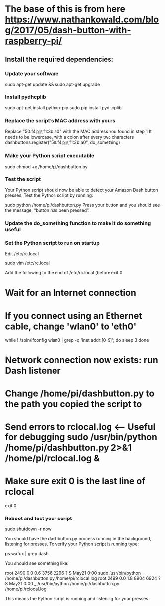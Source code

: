 # The base of this is from here https://www.nathankowald.com/blog/2017/05/dash-button-with-raspberry-pi/

## Install the required dependencies:

### Update your software
sudo apt-get update && sudo apt-get upgrade

### Install pydhcplib
sudo apt-get install python-pip
sudo pip install pydhcplib

### Replace the script’s MAC address with yours

Replace "50:f4:de:f1:3b:a0" with the MAC address you found in step 1
It needs to be lowercase, with a colon after every two characters
dashbuttons.register("50:f4:de:f1:3b:a0", do_something)

### Make your Python script executable

sudo chmod +x /home/pi/dashbutton.py

### Test the script
Your Python script should now be able to detect your Amazon Dash button presses. Test the Python script by running:

sudo python /home/pi/dashbutton.py
Press your button and you should see the message, “button has been pressed”.

### Update the do_something function to make it do something useful


### Set the Python script to run on startup

Edit /etc/rc.local

sudo vim /etc/rc.local

Add the following to the end of /etc/rc.local (before exit 0

# Wait for an Internet connection
# If you connect using an Ethernet cable, change 'wlan0' to 'eth0'
while ! /sbin/ifconfig wlan0 | grep -q 'inet addr:[0-9]'; do
    sleep 3
done

# Network connection now exists: run Dash listener
# Change /home/pi/dashbutton.py to the path you copied the script to
# Send errors to rclocal.log <-- Useful for debugging sudo /usr/bin/python /home/pi/dashbutton.py 2>&1 /home/pi/rclocal.log &

# Make sure exit 0 is the last line of rclocal
exit 0


### Reboot and test your script

sudo shutdown -r now

You should have the dashbutton.py process running in the background, listening for presses.
To verify your Python script is running type:

ps wafux | grep dash

You should see something like:

root      2490  0.0  0.6   3756  2296 ?        S    May21   0:00 sudo /usr/bin/python /home/pi/dashbutton.py /home/pi/rclocal.log
root      2499  0.0  1.8   8904  6924 ?        S    May21   0:00  \_ /usr/bin/python /home/pi/dashbutton.py /home/pi/rclocal.log

This means the Python script is running and listening for your presses.
